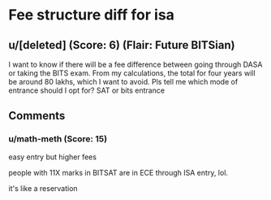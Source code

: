 # Fee structure diff for isa
## u/[deleted] (Score: 6) (Flair: Future BITSian)
I want to know if there will be a fee difference between going through DASA or taking the BITS exam. From my calculations, the total for four years will be around 80 lakhs, which I want to avoid.
Pls tell me which mode of entrance should I opt for?
SAT or bits entrance


## Comments

### u/math-meth (Score: 15)
easy entry but higher fees

people with 11X marks in BITSAT are in ECE through ISA entry, lol. 

it's like a reservation




